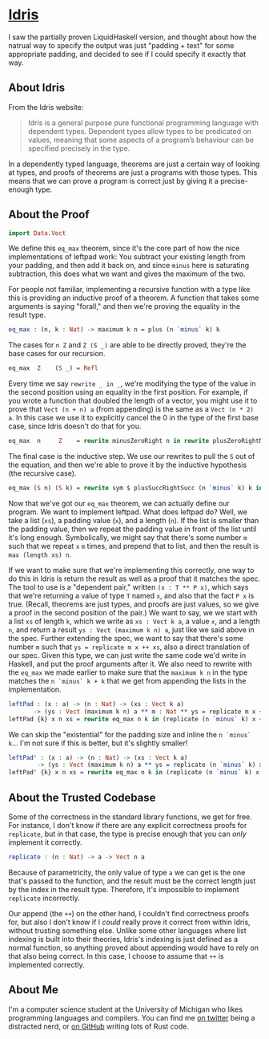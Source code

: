 # [Idris](http://www.idris-lang.org/)

I saw the partially proven LiquidHaskell version, and thought about how the natrual way to specify the output was just "padding + text" for some appropriate padding, and decided to see if I could specify it exactly that way.

## About Idris

From the Idris website:

> Idris is a general purpose pure functional programming language with dependent types.
> Dependent types allow types to be predicated on values, meaning that some aspects of a program’s behaviour can be specified precisely in the type.

In a dependently typed language, theorems are just a certain way of looking at types, and proofs of theorems are just a programs with those types.
This means that we can prove a program is correct just by giving it a precise-enough type.

## About the Proof

```idris
import Data.Vect
```

We define this `eq_max` theorem, since it's the core part of how the nice implementations of leftpad work:
You subtract your existing length from your padding, and then add it back on, and since `minus` here is saturating subtraction, this does what we want and gives the maximum of the two.

For people not familiar, implementing a recursive function with a type like this is providing an inductive proof of a theorem.
A function that takes some arguments is saying "forall," and then we're proving the equality in the result type.

```idris
eq_max : (n, k : Nat) -> maximum k n = plus (n `minus` k) k
```

The cases for `n Z` and `Z (S _)` are able to be directly proved, they're the base cases for our recursion.

```idris
eq_max  Z    (S _) = Refl
```

Every time we say `rewrite _ in _`, we're modifying the type of the value in the second position using an equality in the first position.
For example, if you wrote a function that doubled the length of a vector, you might use it to prove that `Vect (n + n) a` (from appending) is the same as a `Vect (n * 2) a`.
In this case we use it to explicitly cancel the 0 in the type of the first base case, since Idris doesn't do that for you.

```idris
eq_max  n     Z    = rewrite minusZeroRight n in rewrite plusZeroRightNeutral n in Refl
```

The final case is the inductive step.
We use our rewrites to pull the `S` out of the equation, and then we're able to prove it by the inductive hypothesis (the recursive case).

```idris
eq_max (S n) (S k) = rewrite sym $ plusSuccRightSucc (n `minus` k) k in rewrite eq_max n k in Refl
```

Now that we've got our `eq_max` theorem, we can actually define our program.
We want to implement leftpad.
What does leftpad do?
Well, we take a list (`xs`), a padding value (`x`), and a length (`n`).
If the list is smaller than the padding value, then we repeat the padding value in front of the list until it's long enough.
Symbolically, we might say that there's some number `m` such that we repeat `x` `m` times, and prepend that to list, and then the result is `max (length xs) n`.

If we want to make sure that we're implementing this correctly, one way to do this in Idris is return the result as well as a proof that it matches the spec.
The tool to use is a "dependent pair," written `(x : T ** P x)`, which says that we're returning a value of type `T` named `x`, and also that the fact `P x` is true.
(Recall, theorems are just types, and proofs are just values, so we give a proof in the second position of the pair.)
We want to say, we we start with a list `xs` of length `k`, which we write as `xs : Vect k a`, a value `x`, and a length `n`, and return a result `ys : Vect (maximum k n) a`, just like we said above in the spec.
Further extending the spec, we want to say that there's some number `m` such that `ys = replicate m x ++ xs`, also a direct translation of our spec.
Given this type, we can just write the same code we'd write in Haskell, and put the proof arguments after it.
We also need to rewrite with the `eq_max` we made earlier to make sure that the `maximum k n` in the type matches the ``n `minus` k + k`` that we get from appending the lists in the implementation.

```idris
leftPad : (x : a) -> (n : Nat) -> (xs : Vect k a)
       -> (ys : Vect (maximum k n) a ** m : Nat ** ys = replicate m x ++ xs)
leftPad {k} x n xs = rewrite eq_max n k in (replicate (n `minus` k) x ++ xs ** n `minus` k ** Refl)
```

We can skip the "existential" for the padding size and inline the ``n `minus` k``...
I'm not sure if this is better, but it's slightly smaller!

```idris
leftPad' : (x : a) -> (n : Nat) -> (xs : Vect k a)
        -> (ys : Vect (maximum k n) a ** ys = replicate (n `minus` k) x ++ xs)
leftPad' {k} x n xs = rewrite eq_max n k in (replicate (n `minus` k) x ++ xs ** Refl)
```

## About the Trusted Codebase

Some of the correctness in the standard library functions, we get for free.
For instance, I don't know if there are any explicit correctness proofs for `replicate`, but in that case, the type is precise enough that you can *only* implement it correctly.

```idris
replicate : (n : Nat) -> a -> Vect n a
```

Because of parametricity, the only value of type `a` we can get is the one that's passed to the function, and the result must be the correct length just by the index in the result type.
Therefore, it's impossible to implement `replicate` incorrectly.

Our append (the `++`) on the other hand, I couldn't find correctness proofs for, but also I don't know if I *could* really prove it correct from within Idris, without trusting something else.
Unlike some other languages where list indexing is built into their theories, Idris's indexing is just defined as a normal function, so anything proved about appending would have to rely on that also being correct.
In this case, I choose to assume that `++` is implemented correctly.

## About Me

I'm a computer science student at the University of Michigan who likes programming languages and compilers.
You can find me [on twitter](https://twitter.com/porglezomp) being a distracted nerd, or [on GitHub](https://github.com/porglezomp/) writing lots of Rust code.
